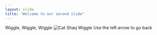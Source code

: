 ```yaml
---
layout: slide
title: "Welcome to our second slide"
---
```

Wiggle, Wiggle, Wiggle
![Cat Shaq Wiggle](https://media4.giphy.com/media/13CoXDiaCcCoyk/200.webp?cid=ecf05e47hp121vdt8jq3crkphhff8ltr83c6jqtw0d90fo6k&rid=200.webp&ct=g)
Use the left arrow to go back
